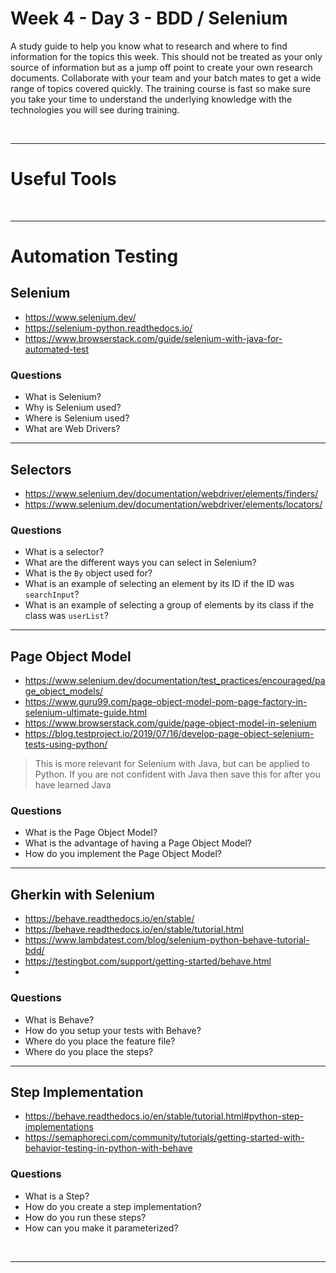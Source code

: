 # Week 4 - Day 3 - BDD / Selenium
A study guide to help you know what to research and where to find information for the topics this week. This should not be treated as your only source of information but as a jump off point to create your own research documents. Collaborate with your team and your batch mates to get a wide range of topics covered quickly. The training course is fast so make sure you take your time to understand the underlying knowledge with the technologies you will see during training.

<br>

---
# Useful Tools


<br>


---
# Automation Testing

## Selenium
- https://www.selenium.dev/
- https://selenium-python.readthedocs.io/
- https://www.browserstack.com/guide/selenium-with-java-for-automated-test

### Questions
- What is Selenium?
- Why is Selenium used?
- Where is Selenium used?
- What are Web Drivers?

---
## Selectors
- https://www.selenium.dev/documentation/webdriver/elements/finders/ 
- https://www.selenium.dev/documentation/webdriver/elements/locators/

### Questions
- What is a selector?
- What are the different ways you can select in Selenium?
- What is the `By` object used for?
- What is an example of selecting an element by its ID if the ID was `searchInput`?
- What is an example of selecting a group of elements by its class if the class was `userList`?

---
## Page Object Model
- https://www.selenium.dev/documentation/test_practices/encouraged/page_object_models/
- https://www.guru99.com/page-object-model-pom-page-factory-in-selenium-ultimate-guide.html
- https://www.browserstack.com/guide/page-object-model-in-selenium 
- https://blog.testproject.io/2019/07/16/develop-page-object-selenium-tests-using-python/

> This is more relevant for Selenium with Java, but can be applied to Python. If you are not confident with Java then save this for after you have learned Java

### Questions
- What is the Page Object Model?
- What is the advantage of having a Page Object Model?
- How do you implement the Page Object Model?

---
## Gherkin with Selenium
- https://behave.readthedocs.io/en/stable/
- https://behave.readthedocs.io/en/stable/tutorial.html
- https://www.lambdatest.com/blog/selenium-python-behave-tutorial-bdd/
- https://testingbot.com/support/getting-started/behave.html
- 
### Questions
- What is Behave?
- How do you setup your tests with Behave?
- Where do you place the feature file?
- Where do you place the steps?
---
## Step Implementation
- https://behave.readthedocs.io/en/stable/tutorial.html#python-step-implementations
- https://semaphoreci.com/community/tutorials/getting-started-with-behavior-testing-in-python-with-behave

### Questions
- What is a Step?
- How do you create a step implementation?
- How do you run these steps?
- How can you make it parameterized?

<br>

---